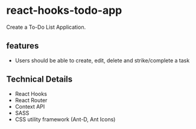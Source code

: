 # react-hooks-todo-app
Create a To-Do List Application.
## features
 * Users should be able to create, edit, delete and strike/complete a task
## Technical Details 
*  React Hooks
*  React Router 
*  Context API 
*  SASS
*  CSS utility framework (Ant-D, Ant Icons)
